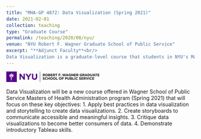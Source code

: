 ```yaml
---
title: "MHA-GP 4872: Data Visualization (Spring 2021)"
date: 2021-02-01
collection: teaching
type: "Graduate Course"
permalink: /teaching/2020/08/nyu/ 
venue: "NYU Robert F. Wagner Graduate School of Public Service"
excerpt: "**Adjunct Faculty**<br/>
Data Visualization is a graduate-level course that students in NYU's Master of Health Administration will take in order to gain practical skills in data visualization."
---
```

<p align="left"><img src='/images/wagnerlogo.jpg'></p>
Data Visualization will be a new course offered in Wagner School of Public Service Masters of Health Administration program (Spring 2021) that will focus on these key objectives: 1. Apply best practices in data visualization and storytelling to create data visualizations. 2. Create storyboards to communicate accessible and meaningful insights. 3. Critique data visualizations to become better consumers of data. 4. Demonstrate introductory Tableau skills.
